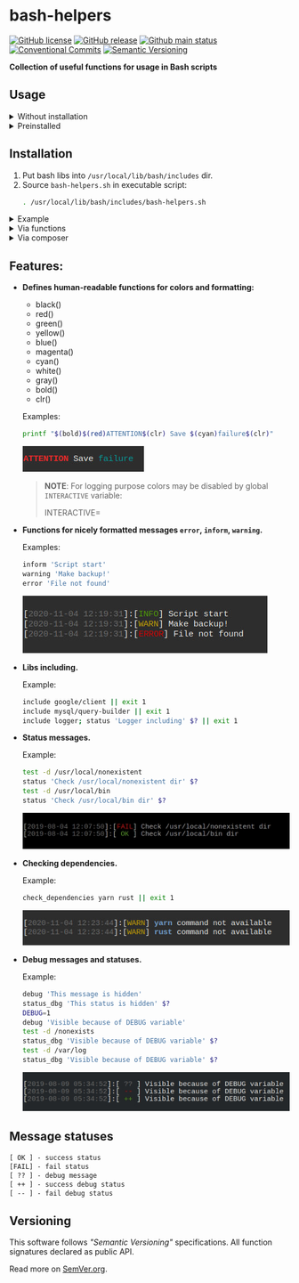 <a id="readme-top"></a>
# bash-helpers
[![GitHub license][License img]][License src] [![GitHub release][Release img]][Release src] [![Github main status][Github main status badge]][Github main status src] [![Conventional Commits][Conventional commits badge]][Conventional commits src] [![Semantic Versioning][Versioning img]][Versioning src]

**Collection of useful functions for usage in Bash scripts**

## Usage

<details>
  <summary>Without installation</summary>

```bash
#!/usr/bin/env bash

source <(curl -s https://raw.githubusercontent.com/nafigator/bash-helpers/1.1.4/src/bash-helpers.sh)

inform 'Bash helpers ready!'
```
</details>

<details>
  <summary>Preinstalled</summary>

```bash
#!/usr/bin/env bash

. /usr/local/lib/bash/includes/bash-helpers.sh

inform 'Bash helpers ready!'
```
</details>

## Installation

1. Put bash libs into `/usr/local/lib/bash/includes` dir.
2. Source `bash-helpers.sh` in executable script:
   ```bash
   . /usr/local/lib/bash/includes/bash-helpers.sh
   ```

<details>
  <summary>Example</summary>

```bash
[ -d /usr/local/lib/bash/includes ] || sudo mkdir -p /usr/local/lib/bash/includes
sudo curl -o /usr/local/lib/bash/includes/bash-helpers.sh https://raw.githubusercontent.com/nafigator/bash-helpers/master/src/bash-helpers.sh
sudo chmod +x /usr/local/lib/bash/includes/bash-helpers.sh
```
</details>

<details>
  <summary>Via functions</summary>

```bash
#!/usr/bin/env bash

download_bash_helpers() {
	printf "Installing bash-helpers\n"
	[[ ! -d /usr/local/lib/bash/includes ]] || sudo mkdir -p /usr/local/lib/bash/includes

	sudo curl -so /usr/local/lib/bash/includes/bash-helpers.sh https://raw.githubusercontent.com/nafigator/bash-helpers/master/src/bash-helpers.sh
	sudo chmod +x /usr/local/lib/bash/includes/bash-helpers.sh

	return 0
}

init_bash_helpers() {
	[[ -e /usr/local/lib/bash/includes/bash-helpers.sh ]] || download_bash_helpers

	if [[ ! -x /usr/local/lib/bash/includes/bash-helpers.sh ]]; then
		printf "Insufficient permissions for bash-helpers execute\n"; return 1
	fi

	. /usr/local/lib/bash/includes/bash-helpers.sh

	return 0
}

init_bash_helpers || exit 1
```
</details>

<details>
  <summary>Via composer</summary>

```bash
composer require nafigator/bash-helpers
```
</details>

## Features:
* **Defines human-readable functions for colors and formatting:**
	- black()
	- red()
	- green()
	- yellow()
	- blue()
	- magenta()
	- cyan()
	- white()
	- gray()
	- bold()
	- clr()

	Examples:
	```bash
	printf "$(bold)$(red)ATTENTION$(clr) Save $(cyan)failure$(clr)"
	```
	![Colors definition][Colors definition img]
	> **NOTE**: For logging purpose colors may be disabled by global `INTERACTIVE` variable:
	>
	>INTERACTIVE=
* **Functions for nicely formatted messages `error`, `inform`, `warning`.**

	Examples:
	```bash
	inform 'Script start'
	warning 'Make backup!'
	error 'File not found'
	```
	![Messages formatting][Messages formatting img]
* **Libs including.**

	Example:
	```bash
	include google/client || exit 1
	include mysql/query-builder || exit 1
	include logger; status 'Logger including' $? || exit 1
	```
* **Status messages.**

	Example:
	```bash
	test -d /usr/local/nonexistent
	status 'Check /usr/local/nonexistent dir' $?
	test -d /usr/local/bin
	status 'Check /usr/local/bin dir' $?
	```
	![Status messages][Status messages img]
* **Checking dependencies.**

	Example:
	```bash
	check_dependencies yarn rust || exit 1
	```
	![Check dependencies][Check dependencies img]
* **Debug messages and statuses.**

	Example:
	```bash
	debug 'This message is hidden'
	status_dbg 'This status is hidden' $?
	DEBUG=1
	debug 'Visible because of DEBUG variable'
	test -d /nonexists
	status_dbg 'Visible because of DEBUG variable' $?
	test -d /var/log
	status_dbg 'Visible because of DEBUG variable' $?
	```
	![Debug messages][Debug messages img]

## Message statuses

	[ OK ] - success status
	[FAIL] - fail status
	[ ?? ] - debug message
	[ ++ ] - success debug status
	[ -- ] - fail debug status

## Versioning
This software follows *"Semantic Versioning"* specifications. All function signatures declared as public API.

Read more on [SemVer.org](http://semver.org).

[Conventional commits src]: https://conventionalcommits.org
[Conventional commits badge]: https://img.shields.io/badge/Conventional%20Commits-1.0.0-teal.svg
[Github main status src]: https://github.com/nafigator/bash-helpers/actions?query=branch%3Amain
[Github main status badge]: https://github.com/nafigator/bash-helpers/actions/workflows/daily.yml/badge.svg?branch=main
[Release img]: https://img.shields.io/github/v/tag/nafigator/bash-helpers?logo=github&labelColor=333&color=teal
[Release src]: https://github.com/nafigator/bash-helpers
[License img]: https://img.shields.io/github/license/nafigator/bash-helpers?logoColor=333&color=teal
[License src]: https://tldrlegal.com/license/mit-license
[Versioning img]: https://img.shields.io/badge/Semantic%20Versioning-2.0.0-teal.svg
[Versioning src]: https://semver.org
[Colors definition img]: https://raw.githubusercontent.com/nafigator/bash-helpers/master/.images/colors-definition.jpg
[Messages formatting img]: https://raw.githubusercontent.com/nafigator/bash-helpers/master/.images/messages-formatting.jpg
[Status messages img]: https://raw.githubusercontent.com/nafigator/bash-helpers/master/.images/status-messages.jpg
[Check dependencies img]: https://raw.githubusercontent.com/nafigator/bash-helpers/master/.images/check-dependencies.jpg
[Debug messages img]: https://raw.githubusercontent.com/nafigator/bash-helpers/master/.images/debug-messages.jpg
